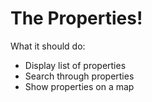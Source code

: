 The Properties!
===============

What it should do:
* Display list of properties
* Search through properties
* Show properties on a map
